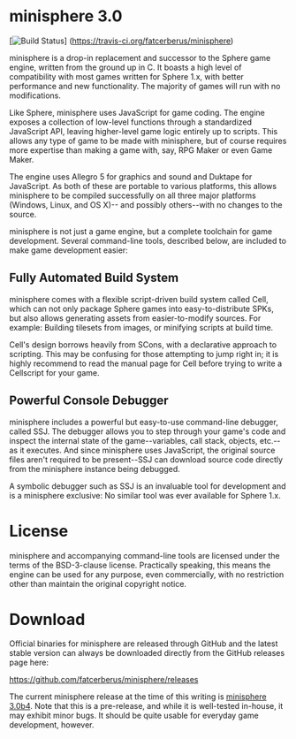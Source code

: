 minisphere 3.0
==============

[![Build Status](https://travis-ci.org/fatcerberus/minisphere.svg?branch=master)]
(https://travis-ci.org/fatcerberus/minisphere)

minisphere is a drop-in replacement and successor to the Sphere game engine,
written from the ground up in C.  It boasts a high level of compatibility with
most games written for Sphere 1.x, with better performance and new functionality.
The majority of games will run with no modifications.

Like Sphere, minisphere uses JavaScript for game coding.  The engine exposes a
collection of low-level functions through a standardized JavaScript API, leaving
higher-level game logic entirely up to scripts. This allows any type of game to
be made with minisphere, but of course requires more expertise than making a
game with, say, RPG Maker or even Game Maker.

The engine uses Allegro 5 for graphics and sound and Duktape for JavaScript. As
both of these are portable to various platforms, this allows minisphere to be
compiled successfully on all three major platforms (Windows, Linux, and OS X)--
and possibly others--with no changes to the source.

minisphere is not just a game engine, but a complete toolchain for game
development. Several command-line tools, described below, are included to make
game development easier:

Fully Automated Build System
----------------------------

minisphere comes with a flexible script-driven build system called Cell, which
can not only package Sphere games into easy-to-distribute SPKs, but also allows
generating assets from easier-to-modify sources.  For example: Building tilesets
from images, or minifying scripts at build time.

Cell's design borrows heavily from SCons, with a declarative approach to
scripting. This may be confusing for those attempting to jump right in; it is
highly recommend to read the manual page for Cell before trying to write a
Cellscript for your game.

Powerful Console Debugger
-------------------------

minisphere includes a powerful but easy-to-use command-line debugger, called
SSJ. The debugger allows you to step through your game's code and inspect the
internal state of the game--variables, call stack, objects, etc.--as it
executes.  And since minisphere uses JavaScript, the original source files
aren't required to be present--SSJ can download source code directly from the
minisphere instance being debugged.

A symbolic debugger such as SSJ is an invaluable tool for development and is a
minisphere exclusive: No similar tool was ever available for Sphere 1.x.


License
=======

minisphere and accompanying command-line tools are licensed under the terms of
the BSD-3-clause license. Practically speaking, this means the engine can be
used for any purpose, even commercially, with no restriction other than maintain
the original copyright notice.


Download
========

Official binaries for minisphere are released through GitHub and the latest
stable version can always be downloaded directly from the GitHub releases page
here:

<https://github.com/fatcerberus/minisphere/releases>

The current minisphere release at the time of this writing is
[minisphere 3.0b4](https://github.com/fatcerberus/minisphere/releases/tag/v3.0b4).
Note that this is a pre-release, and while it is well-tested in-house, it may
exhibit minor bugs. It should be quite usable for everyday game development,
however.
